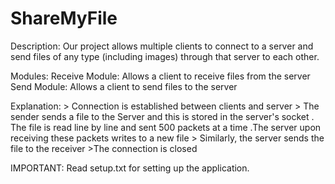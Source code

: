 # ShareMyFile

Description:
Our project allows multiple clients to connect to a server and send files of any type (including images) through that server to each other.

Modules:
	Receive Module:
		Allows a client to receive files from the server
	Send Module:
		Allows a client to send files to the server

Explanation:
	> Connection is established between clients and server
	> The sender sends a file to the Server and this is stored in the server's socket
		. The file is read line by line and sent 500 packets at a time
		.The server upon receiving these packets writes to a new file
	> Similarly, the server sends the file to the receiver
	>The connection is closed

IMPORTANT:
Read setup.txt for setting up the application.
